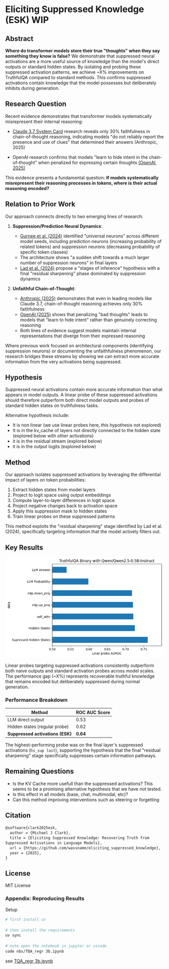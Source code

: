 # Eliciting Suppressed Knowledge (ESK) WIP

## Abstract
**Where do transformer models store their true "thoughts" when they say something they know is false?** We demonstrate that suppressed neural activations are a more useful source of knowledge than the model's direct outputs or standard hidden states. By isolating and probing these suppressed activation patterns, we achieve ~X% improvements on TruthfulQA compared to standard methods. This confirms suppressed activations contain knowledge that the model possesses but deliberately inhibits during generation.

## Research Question
Recent evidence demonstrates that transformer models systematically misrepresent their internal reasoning:

- [Claude 3.7 System Card](https://assets.anthropic.com/m/785e231869ea8b3b/original/claude-3-7-sonnet-system-card.pdf) research reveals only 30% faithfulness in chain-of-thought reasoning, indicating models "do not reliably report the presence and use of clues" that determined their answers (Anthropic, 2025)

- OpenAI research confirms that models "learn to hide intent in the chain-of-thought" when penalized for expressing certain thoughts [(OpenAI, 2025)](https://cdn.openai.com/pdf/34f2ada6-870f-4c26-9790-fd8def56387f/CoT_Monitoring.pdf)

This evidence presents a fundamental question: **If models systematically misrepresent their reasoning processes in tokens, where is their actual reasoning encoded?**


## Relation to Prior Work

Our approach connects directly to two emerging lines of research:

1. **Suppression/Prediction Neural Dynamics**:
   - [Gurnee et al. (2024)](https://arxiv.org/abs/2401.12181) identified "universal neurons" across different model seeds, including prediction neurons (increasing probability of related tokens) and suppression neurons (decreasing probability of specific token classes)
   - The architecture shows "a sudden shift towards a much larger number of suppression neurons" in final layers
   - [Lad et al. (2024)](https://arxiv.org/html/2406.19384v1) propose a "stages of inference" hypothesis with a final "residual sharpening" phase dominated by suppression dynamics

2. **Unfaithful Chain-of-Thought**:
   - [Anthropic (2025)](https://assets.anthropic.com/m/785e231869ea8b3b/original/claude-3-7-sonnet-system-card.pdf) demonstrates that even in leading models like Claude 3.7, chain-of-thought reasoning achieves only 30% faithfulness
   - [OpenAI (2025)](https://cdn.openai.com/pdf/34f2ada6-870f-4c26-9790-fd8def56387f/CoT_Monitoring.pdf) shows that penalizing "bad thoughts" leads to models that "learn to hide intent" rather than genuinely correcting reasoning
   - Both lines of evidence suggest models maintain internal representations that diverge from their expressed reasoning

Where previous work focused on architectural components (identifying suppression neurons) or documenting the unfaithfulness phenomenon, our research bridges these streams by showing we can extract more accurate information from the very activations being suppressed.

## Hypothesis
Suppressed neural activations contain more accurate information than what appears in model outputs. A linear probe of these suppressed activations should therefore outperform both direct model outputs and probes of standard hidden states on truthfulness tasks.

Alternative hypothesis include:
- It is non linear (we use linear probes here, this hypothesis not explored)
- It is in the kv_cache of layers not directly connected to the hidden state (explored below with other activations)
- it is in the residual stream (explored below)
- it is in the output logits (explored below)

## Method
Our approach isolates suppressed activations by leveraging the differential impact of layers on token probabilities:

1. Extract hidden states from model layers
2. Project to logit space using output embeddings
3. Compute layer-to-layer differences in logit space
4. Project negative changes back to activation space
5. Apply this suppression mask to hidden states
6. Train linear probes on these suppressed patterns

This method exploits the "residual sharpening" stage identified by Lad et al. (2024), specifically targeting information that the model actively filters out.

## Key Results

![TruthfulQA Performance Comparison](figs/truthfulqa_performance.png)

Linear probes targeting suppressed activations consistently outperform both naive outputs and standard activation probes across model scales. The performance gap (~X%) represents recoverable truthful knowledge that remains encoded but deliberately suppressed during normal generation.

### Performance Breakdown
| Method | ROC AUC Score |
|--------|---------------|
| LLM direct output | 0.53 |
| Hidden states (regular probe) | 0.62 |
| **Suppressed activations (ESK)** | **0.64** |

The highest-performing probe was on the final layer's suppressed activations (`hs_sup last`), supporting the hypothesis that the final "residual sharpening" stage specifically suppresses certain information pathways.

## Remaining Questions

- Is the KV Cache more usefull than the suppressed activations? This seems to be a promising alternative hypothesis that we have not tested.
- Is this effect in all models (base, chat, multimodal, etc)?
- Can this method improving interventions such as steering or forgetting

## Citation

```
@software{clark2025esk,
  author = {Michael J Clark},
  title = {Eliciting Suppressed Knowledge: Recovering Truth from Suppressed Activations in Language Models},
  url = {https://github.com/wassname/eliciting_suppressed_knowledge},
  year = {2025},
}
```

## License
MIT License


### Appendix: Reproducing Results


Setup

```sh
# first install uv

# then install the requirements
uv sync

# note open the notebook in jupyter or vscode
code nbs/TQA_regr 3b.ipynb

```

see [TQA_regr 3b.ipynb](nbs/TQA_regr%203b.ipynb)
